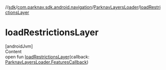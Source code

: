 //[sdk](../../../index.md)/[com.parknav.sdk.android.navigation](../index.md)/[ParknavLayersLoader](index.md)/[loadRestrictionsLayer](load-restrictions-layer.md)



# loadRestrictionsLayer  
[androidJvm]  
Content  
open fun [loadRestrictionsLayer](load-restrictions-layer.md)(callback: [ParknavLayersLoader.FeaturesCallback](-features-callback/index.md))  



